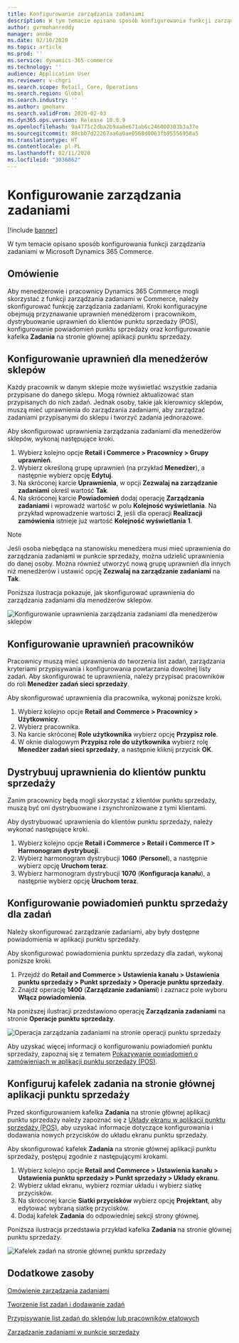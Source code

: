 ```yaml
---
title: Konfigurowanie zarządzania zadaniami
description: W tym temacie opisano sposób konfigurowania funkcji zarządzania zadaniami w Microsoft Dynamics 365 Commerce.
author: gvrmohanreddy
manager: annbe
ms.date: 02/10/2020
ms.topic: article
ms.prod: ''
ms.service: dynamics-365-commerce
ms.technology: ''
audience: Application User
ms.reviewer: v-chgri
ms.search.scope: Retail, Core, Operations
ms.search.region: Global
ms.search.industry: ''
ms.author: gmohanv
ms.search.validFrom: 2020-02-03
ms.dyn365.ops.version: Release 10.0.9
ms.openlocfilehash: 9a4775c2dba2b9aa8e671ab6c246000303b3a37e
ms.sourcegitcommit: 80cbb7d22267aa6a0ae0568d0063fb95556958a5
ms.translationtype: HT
ms.contentlocale: pl-PL
ms.lasthandoff: 02/11/2020
ms.locfileid: "3036862"
---
```

# <a name="configure-task-management"></a>Konfigurowanie zarządzania zadaniami

[!include [banner](includes/banner.md)]

W tym temacie opisano sposób konfigurowania funkcji zarządzania zadaniami w Microsoft Dynamics 365 Commerce.

## <a name="overview"></a>Omówienie

Aby menedżerowie i pracownicy Dynamics 365 Commerce mogli skorzystać z funkcji zarządzania zadaniami w Commerce, należy skonfigurować funkcję zarządzania zadaniami. Kroki konfiguracyjne obejmują przyznawanie uprawnień menedżerom i pracownikom, dystrybuowanie uprawnień do klientów punktu sprzedaży (POS), konfigurowanie powiadomień punktu sprzedaży oraz konfigurowanie kafelka **Zadania** na stronie głównej aplikacji punktu sprzedaży.

## <a name="configure-permissions-for-store-managers"></a>Konfigurowanie uprawnień dla menedżerów sklepów

Każdy pracownik w danym sklepie może wyświetlać wszystkie zadania przypisane do danego sklepu. Mogą również aktualizować stan przypisanych do nich zadań. Jednak osoby, takie jak kierownicy sklepów, muszą mieć uprawnienia do zarządzania zadaniami, aby zarządzać zadaniami przypisanymi do sklepu i tworzyć zadania jednorazowe.

Aby skonfigurować uprawnienia zarządzania zadaniami dla menedżerów sklepów, wykonaj następujące kroki.

1. Wybierz kolejno opcje **Retail i Commerce \> Pracownicy \> Grupy uprawnień**.
1. Wybierz określoną grupę uprawnień (na przykład **Menedżer**), a następnie wybierz opcję **Edytuj**.
1. Na skróconej karcie **Uprawnienia**, w opcji **Zezwalaj na zarządzanie zadaniami** określ wartość **Tak**.
1. Na skróconej karcie **Powiadomień** dodaj operację **Zarządzania zadaniami** i wprowadź wartość w polu **Kolejność wyświetlania**. Na przykład wprowadzenie wartości **2**, jeśli dla operacji **Realizacji zamówienia** istnieje już wartość **Kolejność wyświetlania** **1**.
    
> [!NOTE]
> Jeśli osoba niebędąca na stanowisku menedżera musi mieć uprawnienia do zarządzania zadaniami w punkcie sprzedaży, można udzielić uprawnienia do danej osoby. Można również utworzyć nową grupę uprawnień dla innych niż menedżerów i ustawić opcję **Zezwalaj na zarządzanie zadaniami** na **Tak**.

Poniższa ilustracja pokazuje, jak skonfigurować uprawnienia do zarządzania zadaniami dla menedżerów sklepów.

![Konfigurowanie uprawnienia zarządzania zadaniami dla menedżerów sklepów](media/HQ-POS-Tasks-Notifications-User-Permission.png)

## <a name="configure-permissions-for-employees"></a>Konfigurowanie uprawnień pracowników

Pracownicy muszą mieć uprawnienia do tworzenia list zadań, zarządzania kryteriami przypisywania i konfigurowania powtarzania dowolnej listy zadań. Aby skonfigurować te uprawnienia, należy przypisać pracowników do roli **Menedżer zadań sieci sprzedaży**.

Aby skonfigurować uprawnienia dla pracownika, wykonaj poniższe kroki.

1. Wybierz kolejno opcje **Retail and Commerce \> Pracownicy \> Użytkownicy**.
1. Wybierz pracownika.
1. Na karcie skróconej **Role użytkownika** wybierz opcję **Przypisz role**.
1. W oknie dialogowym **Przypisz role do użytkownika** wybierz rolę **Menedżer zadań sieci sprzedaży**, a następnie kliknij przycisk **OK**.

## <a name="distribute-permissions-to-pos-clients"></a>Dystrybuuj uprawnienia do klientów punktu sprzedaży

Zanim pracownicy będą mogli skorzystać z klientów punktu sprzedaży, muszą być oni dystrybuowane i zsynchronizowane z tymi klientami.

Aby dystrybuować uprawnienia do klientów punktu sprzedaży, należy wykonać następujące kroki.

1. Wybierz kolejno opcje **Retail i Commerce \> Retail i Commerce IT \> Harmonogram dystrybucji**.
1. Wybierz harmonogram dystrybucji **1060** (**Personel**), a następnie wybierz opcję **Uruchom teraz**.
1. Wybierz harmonogram dystrybucji **1070** (**Konfiguracja kanału**), a następnie wybierz opcję **Uruchom teraz**.

## <a name="configure-pos-notifications-for-tasks"></a>Konfigurowanie powiadomień punktu sprzedaży dla zadań

Należy skonfigurować zarządzanie zadaniami, aby były dostępne powiadomienia w aplikacji punktu sprzedaży.

Aby skonfigurować powiadomienia punktu sprzedazy dla zadań, wykonaj poniższe kroki.

1. Przejdź do **Retail and Commerce \> Ustawienia kanału \> Ustawienia punktu sprzedaży \> Punkt sprzedaży \> Operacje punktu sprzedaży**.
1. Znajdź operację **1400** (**Zarządzanie zadaniami**) i zaznacz pole wyboru **Włącz powiadomienia**.

Na poniższej ilustracji przedstawiono operację **Zarządzania zadaniami** na stronie **Operacje punktu sprzedaży**.

![Operacja zarządzania zadaniami na stronie operacji punktu sprzedaży](media/HQ-POS-Tasks-Notifications.png)

Aby uzyskać więcej informacji o konfigurowaniu powiadomień punktu sprzedaży, zapoznaj się z tematem [Pokazywanie powiadomień o zamówieniach w aplikacji punktu sprzedaży (POS)](notifications-pos.md).

## <a name="configure-the-tasks-tile-on-a-pos-application-home-page"></a>Konfiguruj kafelek zadania na stronie głównej aplikacji punktu sprzedaży

Przed skonfigurowaniem kafelka **Zadania** na stronie głównej aplikacji punktu sprzedaży należy zapoznać się z [Układy ekranu w aplikacji punktu sprzedaży (POS)](pos-screen-layouts.md), aby uzyskać informacje dotyczące konfigurowania i dodawania nowych przycisków do układu ekranu punktu sprzedaży.

Aby skonfigurować kafelek **Zadania** na stronie głównej aplikacji punktu sprzedaży, postępuj zgodnie z następującymi krokami.

1. Wybierz kolejno opcje **Retail and Commerce \> Ustawienia kanału \> Ustawienia punktu sprzedaży \> Punkt sprzedaży \> Układy ekranu**.
1. Wybierz układ ekranu, wybierz rozmiar układu i wybierz siatkę przycisków.
1. Na skróconej karcie **Siatki przycisków** wybierz opcję **Projektant**, aby edytować wybraną siatkę przycisków.
1. Dodaj kafelek **Zadania** do odpowiedniej sekcji strony głównej.

Poniższa ilustracja przedstawia przykład kafelka **Zadania** na stronie głównej punktu sprzedaży.

![Kafelek zadań na stronie głównej punktu sprzedaży](media/POS-home-screen-tasks-button-image.png)

## <a name="additional-resources"></a>Dodatkowe zasoby

[Omówienie zarządzania zadaniami](task-mgmt-overview.md)

[Tworzenie list zadań i dodawanie zadań](task-mgmt-create-lists.md)

[Przypisywanie list zadań do sklepów lub pracowników etatowych](task-mgmt-assign-lists.md)

[Zarządzanie zadaniami w punkcie sprzedaży](task-mgmt-POS.md)
